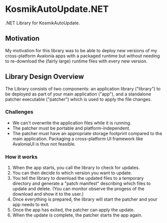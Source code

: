 # KosmikAutoUpdate.NET
.NET Library for KosmikAutoUpdate.

## Motivation
My motivation for this library was to be able to deploy new versions of my cross-platform Avalonia apps with a packaged runtime but without needing to re-download the (fairly large) runtime files with every new version.

## Library Design Overview
The Library consists of two components: an application library ("library") to be deployed as part of your main application ("app"), and a standalone patcher executable ("patcher") which is used to apply the file changes.
### Challenges
- We can't overwrite the application files while it is running.
- The patcher must be portable and platform-independent.
- The patcher must have an appropriate storage footprint compared to the main application. Packaging a cross-platform UI framework like AvaloniaUI is thus not feasible.
### How it works
1. When the app starts, you call the library to check for updates.
2. You can then decide to which version you want to update.
3. You tell the library to download the updated files to a temporary directory and generate a "patch manifest" describing which files to update and delete. (You can monitor observe the progess of the download and show it to the user.)
4. Once everything is prepared, the library will start the patcher and your app needs to exit.
5. Once the app has exited, the patcher can apply the update.
6. When the update is complete, the patcher starts the app again.